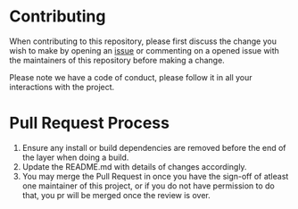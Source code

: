 # Contributing 

When contributing to this repository, please first discuss the change you wish to make by opening an [issue](https://github.com/Souvikns/notion-blogger-action/issues) or commenting on a opened issue with the maintainers of this repository before making a change. 

Please note we have a code of conduct, please follow it in all your interactions with the project. 

# Pull Request Process

1. Ensure any install or build dependencies are removed before the end of the layer when doing a build. 
2. Update the README.md with details of changes accordingly. 
3. You may merge the Pull Request in once you have the sign-off of atleast one maintainer of this project, or if you do not have permission to do that, you pr will be merged once the review is over. 

